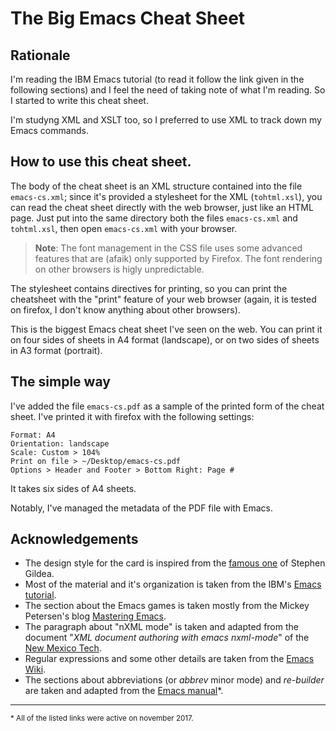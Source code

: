 # The Big Emacs Cheat Sheet

## Rationale

I'm reading the IBM Emacs tutorial (to read it follow the link given
in the following sections) and I feel the need of taking note of what
I'm reading. So I started to write this cheat sheet.

I'm studyng XML and XSLT too, so I preferred to use XML to track down
my Emacs commands.


## How to use this cheat sheet.

The body of the cheat sheet is an XML structure contained into the
file `emacs-cs.xml`; since it's provided a stylesheet for the XML
(`tohtml.xsl`), you can read the cheat sheet directly with the web
browser, just like an HTML page. Just put into the same directory both
the files `emacs-cs.xml` and `tohtml.xsl`, then open `emacs-cs.xml`
with your browser.

> **Note**: The font management in the CSS file uses some advanced
    features that are (afaik) only supported by Firefox. The font
    rendering on other browsers is higly unpredictable.

The stylesheet contains directives for printing, so you can print the
cheatsheet with the "print" feature of your web browser (again, it is
tested on firefox, I don't know anything about other browsers).

This is the biggest Emacs cheat sheet I've seen on the web. You can
print it on four sides of sheets in A4 format (landscape), or on two
sides of sheets in A3 format (portrait).


## The simple way

I've added the file `emacs-cs.pdf` as a sample of the printed form of
the cheat sheet. I've printed it with firefox with the following
settings:

    Format: A4
    Orientation: landscape
    Scale: Custom > 104%
    Print on file > ~/Desktop/emacs-cs.pdf
    Options > Header and Footer > Bottom Right: Page #

It takes six sides of A4 sheets.

Notably, I've managed the metadata of the PDF file with Emacs.


## Acknowledgements

* The design style for the card is inspired from the [famous one][1]
  of Stephen Gildea.
* Most of the material and it's organization is taken from
  the IBM's [Emacs tutorial][2].
* The section about the Emacs games is taken mostly from the
  Mickey Petersen's blog [Mastering Emacs][3].
* The paragraph about "nXML mode" is taken and adapted from the
  document "*XML document authoring with emacs nxml-mode*" of the
  [New Mexico Tech][6].
* Regular expressions and some other details are taken from
  the [Emacs Wiki][4].
* The sections about abbreviations (or *abbrev* minor mode) and
  *re-builder* are taken and adapted from the [Emacs
  manual][5]*.

<hr />
<small>* All of the listed links were active on november 2017.</small>

[1]: https://www.gnu.org/software/emacs/refcards/pdf/refcard.pdf
[2]: https://www.ibm.com/developerworks/aix/tutorials/au-emacs1/index.html
[3]: https://www.masteringemacs.org/article/fun-games-in-emacs
[4]: https://www.emacswiki.org
[5]: https://www.gnu.org/software/emacs/manual/
[6]: http://www.nmt.edu/tcc/help/pubs/nxml/

